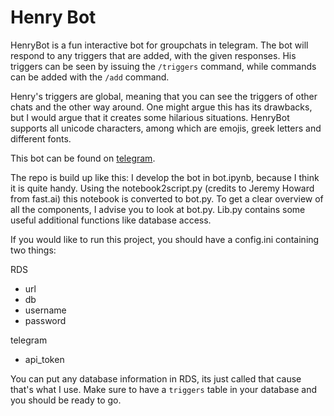 # Henry Bot
HenryBot is a fun interactive bot for groupchats in telegram. The bot will respond to any triggers that are added, with the given responses. His triggers can be seen by issuing the `/triggers` command, while commands can be added with the `/add` command. 

Henry's triggers are global, meaning that you can see the triggers of other chats and the other way around. One might argue this has its drawbacks, but I would argue that it creates some hilarious situations. HenryBot supports all unicode characters, among which are emojis, greek letters and different fonts. 

This bot can be found on [telegram](https://t.me/HenryBot).

The repo is build up like this:
I develop the bot in bot.ipynb, because I think it is quite handy. Using the notebook2script.py (credits to Jeremy Howard from fast.ai) this notebook is converted to bot.py. To get a clear overview of all the components, I advise you to look at bot.py. Lib.py contains some useful additional functions like database access.

If you would like to run this project, you should have a config.ini containing two things:

RDS
- url
- db
- username
- password

telegram
- api_token

You can put any database information in RDS, its just called that cause that's what I use. Make sure to have a `triggers` table in your database and you should be ready to go. 
